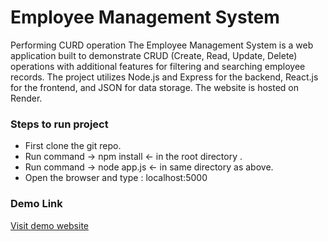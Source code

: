 
# Employee Management System
Performing CURD operation 
The Employee Management System is a web application built to demonstrate CRUD (Create, Read, Update, Delete) operations with additional features for filtering and searching employee records. The project utilizes Node.js and Express for the backend, React.js for the frontend, and JSON for data storage. The website is hosted on Render.

### Steps to run project 
+ First clone the git repo. 
+ Run command -> npm install <- in the root directory .
+ Run command -> node app.js <- in same directory as above.
+ Open the browser and type : localhost:5000

### Demo Link 
[Visit demo website](https://presidio-emp-mgr3.onrender.com/)